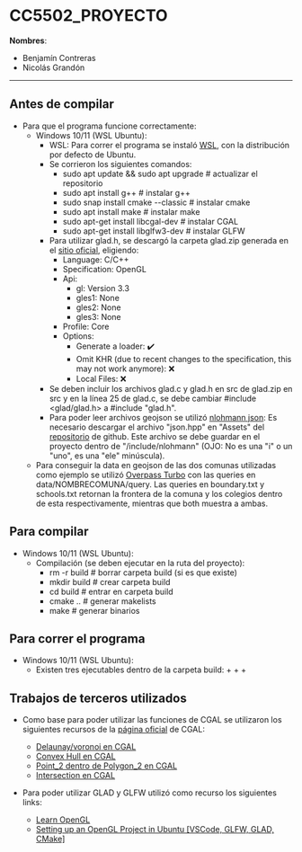 # CC5502_PROYECTO

**Nombres**: 
- Benjamín Contreras
- Nicolás Grandón
---

## Antes de compilar
- Para que el programa funcione correctamente:
    - Windows 10/11 (WSL Ubuntu): 
        - WSL: Para correr el programa se instaló [WSL](https://learn.microsoft.com/en-us/windows/wsl/install), con la distribución por defecto de Ubuntu.
        - Se corrieron los siguientes comandos:
            - sudo apt update && sudo apt upgrade # actualizar el repositorio
            - sudo apt install g++ # instalar g++
            - sudo snap install cmake --classic # instalar cmake
            - sudo apt install make # instalar make
            - sudo apt-get install libcgal-dev # instalar CGAL
            - sudo apt-get install libglfw3-dev # instalar GLFW
        - Para utilizar glad.h, se descargó la carpeta glad.zip generada en el [sitio oficial](https://glad.dav1d.de/), eligiendo:
            - Language: C/C++
            - Specification: OpenGL
            - Api:
                - gl: Version 3.3
                - gles1: None
                - gles2: None
                - gles3: None
            - Profile: Core
            - Options:
               - Generate a loader: ✔️
               - Omit KHR (due to recent changes to the specification, this may not work anymore): ❌
               - Local Files: ❌
        - Se deben incluir los archivos glad.c y glad.h en src de glad.zip en src y en la línea 25 de glad.c, se debe cambiar #include <glad/glad.h>
        a #include "glad.h".
        - Para poder leer archivos geojson se utilizó [nlohmann json](https://github.com/nlohmann/json/releases/tag/v3.11.3): Es necesario descargar el archivo "json.hpp" en "Assets" del [repositorio](https://github.com/nlohmann/json/releases/tag/v3.11.3) de github. Este archivo se debe guardar en el proyecto dentro de "/include/nlohmann" (OJO: No es una "i" o un "uno", es una "ele" minúscula).
    - Para conseguir la data en geojson de las dos comunas utilizadas como ejemplo se utilizó [Overpass Turbo](https://overpass-turbo.eu/) con las queries en data/NOMBRECOMUNA/query. Las queries en boundary.txt y schools.txt retornan la frontera de la comuna y los colegios dentro de esta respectivamente, mientras que both muestra a ambas. 

## Para compilar
- Windows 10/11 (WSL Ubuntu):
    - Compilación (se deben ejecutar en la ruta del proyecto):
        - rm -r build # borrar carpeta build (si es que existe)
        - mkdir build # crear carpeta build
        - cd build # entrar en carpeta build
        - cmake .. # generar makelists
        - make # generar binarios

## Para correr el programa
- Windows 10/11 (WSL Ubuntu):
    - Existen tres ejecutables dentro de la carpeta build:
        + 
        + 
        + 

## Trabajos de terceros utilizados
- Como base para poder utilizar las funciones de CGAL se utilizaron los siguientes recursos de la [página oficial](https://www.cgal.org/) de CGAL:
    - [Delaunay/voronoi en CGAL](https://doc.cgal.org/latest/Triangulation_2/Triangulation_2_2print_cropped_voronoi_8cpp-example.html)
    - [Convex Hull en CGAL](https://doc.cgal.org/latest/Convex_hull_2/Convex_hull_2_2convex_hull_indices_2_8cpp-example.html)
    - [Point_2 dentro de Polygon_2 en CGAL](https://doc.cgal.org/latest/Polygon/group__PkgPolygon2Functions.html#ga0cbb36e051264c152189a057ea385578)
    - [Intersection en CGAL](https://doc.cgal.org/latest/Kernel_23/group__intersection__linear__grp.html#gade00253914ac774cce3d2031c07d74fe)

- Para poder utilizar GLAD y GLFW utilizó como recurso los siguientes links:
    - [Learn OpenGL](https://learnopengl.com/)
    - [Setting up an OpenGL Project in Ubuntu [VSCode, GLFW, GLAD, CMake]](https://youtu.be/LxEFn-cGdE0?si=kAYliPiRIYpgTV4Q)